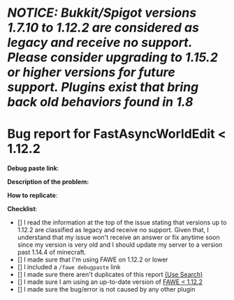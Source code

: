 # *NOTICE: Bukkit/Spigot versions 1.7.10 to 1.12.2 are considered as legacy and receive no support. Please consider upgrading to 1.15.2 or higher versions for future support. Plugins exist that bring back old behaviors found in 1.8*
# Bug report for FastAsyncWorldEdit < 1.12.2
<!--- REPORT ISSUES REGARDING FAWE FOR 1.13 AND HIGHER HERE: https://github.com/IntellectualSites/FastAsyncWorldEdit/issues --->
<!--- Follow this template if reporting an issue. -->
<!--- Remove this template if making a suggestion or asking a question. -->
<!--- Please comment or react to an existing ticket if it exists -->
**Debug paste link**:
<!--- Enter /fawe debugpaste in game or in your console and copy the output here -->

**Description of the problem:**
<!--- Include relevant info like errors or a picture of the problem -->

**How to replicate**:
<!--- If you can reproduce the issue please tell us as detailed as possible step by step how to do that -->

**Checklist**:
<!--- Make sure you've completed the following steps (put an "X" between of brackets): -->
- [] I read the information at the top of the issue stating that versions up to 1.12.2 are classified as legacy and receive no support. Given that, I understand that my issue won't receive an answer or fix anytime soon since my version is very old and I should update my server to a version past 1.14.4 of minecraft.
- [] I made sure that I'm using FAWE on 1.12.2 or lower
- [] I included a `/fawe debugpaste` link
- [] I made sure there aren't duplicates of this report [(Use Search)](https://github.com/SerlithNetwork/FastAsyncWorldedit-Legacy/issues?utf8=%E2%9C%93&q=is%3Aissue)
- [] I made sure I am using an up-to-date version of [FAWE < 1.12.2](https://ci.athion.net/job/FastAsyncWorldEdit/)
- [] I made sure the bug/error is not caused by any other plugin
